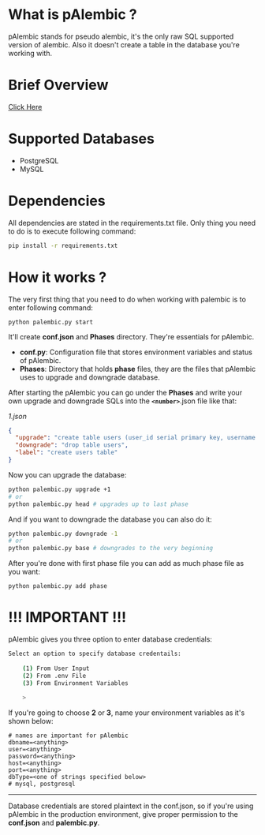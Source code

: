 # What is pAlembic ?

pAlembic stands for pseudo alembic, it's the only raw SQL supported version of alembic. Also it doesn't create a table in the database you're working with.

# Brief Overview

[Click Here](https://www.youtube.com/watch?v=CFUiZCMRyx8)

# Supported Databases

* PostgreSQL
* MySQL

# Dependencies

All dependencies are stated in the requirements.txt file. Only thing you need to do is to execute following command:

```bash
pip install -r requirements.txt
```

# How it works ?

The very first thing that you need to do when working with palembic is to enter following command:

```
python palembic.py start
```

It'll create **conf.json** and **Phases** directory. They're essentials for pAlembic.

- **conf.py**: Configuration file that stores environment variables and status of pAlembic.
- **Phases**: Directory that holds **phase** files, they are the files that pAlembic uses to upgrade and downgrade database.

After starting the pAlembic you can go under the **Phases** and write your own upgrade and downgrade SQLs into the **``<number>``**.json file like that:

*1.json*
```json
{
  "upgrade": "create table users (user_id serial primary key, username varchar(50))",
  "downgrade": "drop table users",
  "label": "create users table" 
}
```

Now you can upgrade the database:

```bash
python palembic.py upgrade +1
# or
python palembic.py head # upgrades up to last phase
```

And if you want to downgrade the database you can also do it:

```bash
python palembic.py downgrade -1
# or
python palembic.py base # downgrades to the very beginning
```

After you're done with first phase file you can add as much phase file as you want:

```
python palembic.py add phase
```

# !!! IMPORTANT !!!

pAlembic gives you three option to enter database credentials:

```bash
Select an option to specify database credentails: 
    
    (1) From User Input
    (2) From .env File
    (3) From Environment Variables
    
    > 
```

If you're going to choose **2** or **3**, name your environment variables as it's shown below:

```.env
# names are important for pAlembic
dbname=<anything>
user=<anything>
password=<anything>
host=<anything>
port=<anything>
dbType=<one of strings specified below> 
# mysql, postgresql
```

---

Database credentials are stored plaintext in the conf.json, so if you're using pAlembic in the production environment, give proper permission to the **conf.json** and **palembic.py**.